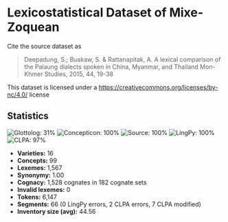 # Lexicostatistical Dataset of Mixe-Zoquean

Cite the source dataset as

> Deepadung, S.; Buakaw, S. & Rattanapitak, A. A lexical comparison of the Palaung dialects spoken in China, Myanmar, and Thailand Mon-Khmer Studies, 2015, 44, 19-38

This dataset is licensed under a https://creativecommons.org/licenses/by-nc/4.0/ license

## Statistics
![Glottolog: 31%](https://img.shields.io/badge/Glottolog-31%25-red.svg "Glottolog: 31%") ![Concepticon: 100%](https://img.shields.io/badge/Concepticon-100%25-brightgreen.svg "Concepticon: 100%") ![Source: 100%](https://img.shields.io/badge/Source-100%25-brightgreen.svg "Source: 100%") ![LingPy: 100%](https://img.shields.io/badge/LingPy-100%25-brightgreen.svg "LingPy: 100%") ![CLPA: 97%](https://img.shields.io/badge/CLPA-97%25-green.svg "CLPA: 97%")

- **Varieties:** 16
- **Concepts:** 99
- **Lexemes:** 1,567
- **Synonymy:** 1.00
- **Cognacy:** 1,528 cognates in 182 cognate sets
- **Invalid lexemes:** 0
- **Tokens:** 6,147
- **Segments:** 66 (0 LingPy errors, 2 CLPA errors, 7 CLPA modified)
- **Inventory size (avg):** 44.56